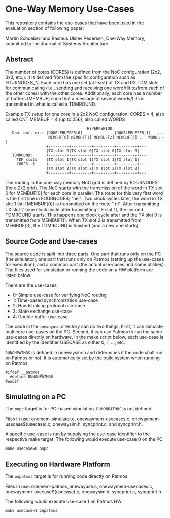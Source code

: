 # One-Way Memory Use-Cases

This repository contains the use-cases that have been used in the evaluation
section of following paper:

Martin Schoeberl and Rasmus Ulslev Pedersen, One-Way Memory, submitted to the
Journal of Systems Architecture.

## Abstract

The number of cores (CORES) is defined from the NoC configuration (2x2, 3x3, etc.). It is derived from the specific configuration such as FOURNODES_N. Each core has one set (at least) of TX and RX TDM slots for communicating (i.e., sending and receiving one word/flit to/from each of the other cores) 
with the other cores. Additionally, each core has a number of buffers (MEMBUF) such that a 
message of several words/flits is transmitted in what is called a TDMROUND.

Example TX setup for one core in a 2x2 NoC configuration:
CORES = 4, also called CNT
MEMBUF = 4 (up to 256), also called WORDS
```
                                    HYPERPERIOD 
   Dou. buf. ex.: |DOUBLEBUFFER[0]              |DOUBLEBUFFER[1]   ...
                   MEMBUF[0] MEMBUF[1] MEMBUF[2] MEMBUF[3] ... WORDS - 1 
                  +---------+---------+---------+---------+---
                  |TX slot 0|TX slot 0|TX slot 0|TX slot 0|
   TDMROUND:      +---------+---------+---------+---------+---
     TDM slots    |TX slot 1|TX slot 1|TX slot 1|TX slot 1|
     CORES -1     +---------+---------+---------+---------+---
                  |TX slot 2|TX slot 2|TX slot 2|TX slot 2|
                  +---------+---------+---------+---------+---
```

The routing in the one-way memory NoC grid is defined by FOURNODES (for a 2x2 grid). The NoC starts with the transmission of the word in TX slot 0 for MEMBUF[0] for each core in parallel. The route for this very first word is the first line in FOURNODES; "nel". Two clock cycles later, the word in TX slot 1 (still MEMBUF[0])
is transmitted on the route "  nl". After transmitting TX slot 2 (one clock cycle after transmitting TX slot 1), the second TDMROUND starts. This happens one clock cycle after and the TX slot 0 is transmitted from MEMBUF[1]. When
TX slot 2 is transmitted from MEMBUF[3], the TDMROUND is finished (and a new one starts). 

## Source Code and Use-cases

The source code is split into three parts. One part that runs only on the PC (the simulator), one part that runs only on Patmos (setting up the use-cases for execution), and a common part (the actual use-cases and some utilities). The files used for simulation or running the code on a HW platform are listed below. 

There are the use-cases:
* 0: Simple use-case for verifying NoC routing 
* 1: Time-based synchronization use-case
* 2: Handshaking protocol use-case
* 3: State exchange use-case
* 4: Double buffer use-case

The code in the `onewayuse` directory can do two things. First, it can simulate multicore use-cases on the PC. Second, it can use Patmos to run the same use-cases directly on hardware. In the make script below, each use-case is identified by the identifier USECASE as either 0, 1, ..., etc.

`RUNONPATMOS` is defined in onewaysim.h and determines if the code shall run on Patmos or not. It is automatically set by the build system when running on Patmos:
```
#ifdef __patmos__
  #define RUNONPATMOS
#endif
```

## Simulating on a PC

The `onpc` target is for PC-based simulation. `RUNONPATMOS` is not defined.

Files in use: onemem-simulator.c, onewaymem-usecases.c, onewaymem-usecase$(usecase).c, onewaysim.h, syncprint.c, and syncprint.h.

A specific use-case is run by supplying the use-case identifier to the respective make target. The following would execute use-case 0 on the PC:

```
make usecase=0 onpc
```

## Executing on Hardware Platform

The `onpatmos` target is for running code directly on Patmos. 

Files in use: onemem-patmos_onewayuse.c, onewaymem-usecases.c, onewaymem-usecase$(usecase).c, onewaysim.h, syncprint.c, syncprint.h

The following would execute use-case 1 on Patmos HW:

```
make usecase=1 onpatmos
```